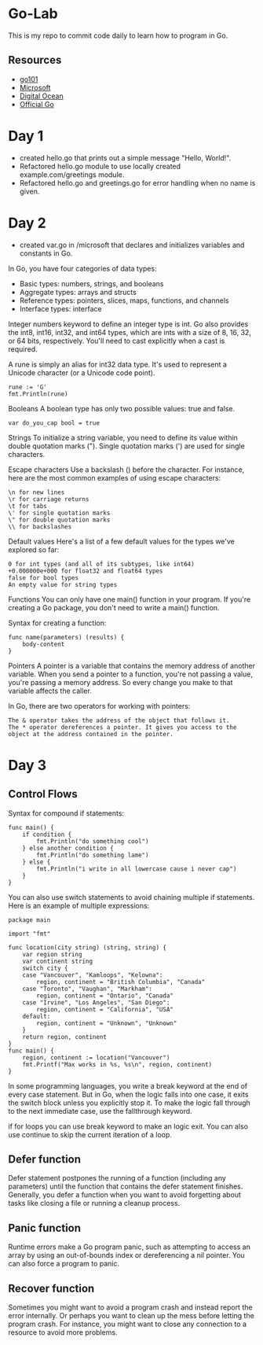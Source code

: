 # Go-Lab
This is my repo to commit code daily to learn how to program in Go.

## Resources
- [go101](https://go101.org/)
- [Microsoft](https://learn.microsoft.com/en-us/training/paths/go-first-steps/)
- [Digital Ocean](https://www.digitalocean.com/community/tutorial-series/how-to-code-in-go)
- [Official Go](https://go.dev/doc/tutorial/)


# Day 1
- created hello.go that prints out a simple message "Hello, World!".
- Refactored hello.go module to use locally created example.com/greetings module.
- Refactored hello.go and greetings.go for error handling when no name is given.

# Day 2
- created var.go in /microsoft that declares and initializes variables and constants in Go.

In Go, you have four categories of data types:
- Basic types: numbers, strings, and booleans
- Aggregate types: arrays and structs
- Reference types: pointers, slices, maps, functions, and channels
- Interface types: interface

Integer numbers
keyword to define an integer type is int. Go also provides the int8, int16, int32, and int64 types, which are ints with a size of 8, 16, 32, or 64 bits, respectively. You'll need to cast explicitly when a cast is required.

A rune is simply an alias for int32 data type. It's used to represent a Unicode character (or a Unicode code point).

    rune := 'G'
    fmt.Println(rune)

Booleans
A boolean type has only two possible values: true and false.
    
    var do_you_cap bool = true

Strings
To initialize a string variable, you need to define its value within double quotation marks ("). Single quotation marks (') are used for single characters.

Escape characters
Use a backslash (\) before the character. For instance, here are the most common examples of using escape characters:

    \n for new lines
    \r for carriage returns
    \t for tabs
    \' for single quotation marks
    \" for double quotation marks
    \\ for backslashes

Default values
Here's a list of a few default values for the types we've explored so far:

    0 for int types (and all of its subtypes, like int64)
    +0.000000e+000 for float32 and float64 types
    false for bool types
    An empty value for string types

Functions
You can only have one main() function in your program. If you're creating a Go package, you don't need to write a main() function.

Syntax for creating a function:

    func name(parameters) (results) {
        body-content
    }

Pointers
A pointer is a variable that contains the memory address of another variable. When you send a pointer to a function, you're not passing a value, you're passing a memory address. So every change you make to that variable affects the caller.

In Go, there are two operators for working with pointers:

    The & operator takes the address of the object that follows it.
    The * operator dereferences a pointer. It gives you access to the object at the address contained in the pointer.

# Day 3
## Control Flows
Syntax for compound if statements:

    func main() {
        if condition {
            fmt.Println("do something cool")
        } else another condition {
            fmt.Println("do something lame")
        } else {
            fmt.Println("i write in all lowercase cause i never cap")
        }
    }

You can also use switch statements to avoid chaining multiple if statements. Here is an example of multiple expressions:

    package main

    import "fmt"

    func location(city string) (string, string) {
        var region string
        var continent string
        switch city {
        case "Vancouver", "Kamloops", "Kelowna":
            region, continent = "British Columbia", "Canada"
        case "Toronto", "Vaughan", "Markham":
            region, continent = "Ontario", "Canada"
        case "Irvine", "Los Angeles", "San Diego":
            region, continent = "California", "USA"
        default:
            region, continent = "Unknown", "Unknown"
        }
        return region, continent
    }
    func main() {
        region, continent := location("Vancouver")
        fmt.Printf("Max works in %s, %s\n", region, continent)
    }

In some programming languages, you write a break keyword at the end of every case statement. But in Go, when the logic falls into one case, it exits the switch block unless you explicitly stop it. To make the logic fall through to the next immediate case, use the fallthrough keyword.

if for loops you can use break keyword to make an logic exit. You can also use continue to skip the current iteration of a loop.

## Defer function
Defer statement postpones the running of a function (including any parameters) until the function that contains the defer statement finishes. Generally, you defer a function when you want to avoid forgetting about tasks like closing a file or running a cleanup process.

## Panic function
Runtime errors make a Go program panic, such as attempting to access an array by using an out-of-bounds index or dereferencing a nil pointer. You can also force a program to panic.

## Recover function
Sometimes you might want to avoid a program crash and instead report the error internally. Or perhaps you want to clean up the mess before letting the program crash. For instance, you might want to close any connection to a resource to avoid more problems.